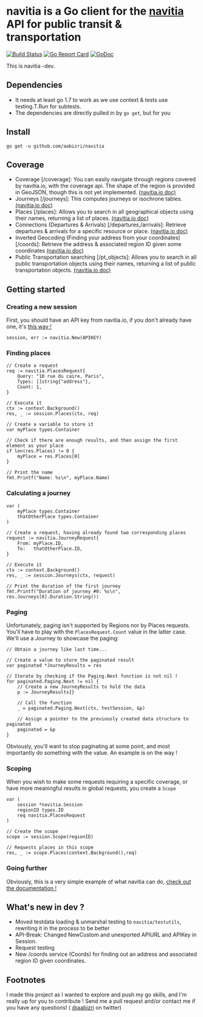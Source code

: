 # navitia is a Go client for the [navitia](navitia.io) API for public transit & transportation
[![Build Status](https://travis-ci.org/aabizri/navitia.svg?branch=dev)](https://travis-ci.org/aabizri/navitia) [![Go Report Card](https://goreportcard.com/badge/github.com/aabizri/navitia)](https://goreportcard.com/report/github.com/aabizri/navitia) [![GoDoc](https://godoc.org/github.com/aabizri/navitia?status.svg)](https://godoc.org/github.com/aabizri/navitia)

This is navitia -dev.

## Dependencies

- It needs at least go 1.7 to work as we use context & tests use testing.T.Run for subtests.
- The dependencies are directly pulled in by `go get`, but for you

## Install

`go get -u github.com/aabizri/navitia`

## Coverage

- Coverage [/coverage]: You can easily navigate through regions covered by navitia.io, with the coverage api. The shape of the region is provided in GeoJSON, though this is not yet implemented. [(navitia.io doc)](http://doc.navitia.io/#coverage)
- Journeys [/journeys]: This computes journeys or isochrone tables. [(navitia.io doc)](http://doc.navitia.io/#journeys)
- Places [/places]: Allows you to search in all geographical objects using their names, returning a list of places. [(navitia.io doc)](http://doc.navitia.io/#autocomplete-on-geographical-objects)
- Connections (Departures & Arrivals) [/departures,/arrivals]: Retrieve departures & arrivals for a specific resource or place. [(navitia.io doc)](http://doc.navitia.io/#departures)
- Inverted Geocoding (Finding your address from your coordinates) [/coords]: Retrieve the address & associated region ID given some coordinates [(navitia.io doc)](http://doc.navitia.io/#inverted-geocoding)
- Public Transportation searching [/pt_objects]: Allows you to search in all public transportation objects using their names, returning a list of public transportation objects. [(navitia.io doc)](http://doc.navitia.io/#autocomplete-on-public-transport-objects)

## Getting started

### Creating a new session

First, you should have an API key from navitia.io, if you don't already have one, it's [this way !](https://www.navitia.io/register/)
```golang
session, err := navitia.New(APIKEY)
```

### Finding places

```golang
// Create a request
req := navitia.PlacesRequest{
	Query: "10 rue du caire, Paris",
	Types: []string{"address"},
	Count: 1,
}

// Execute it
ctx := context.Background()
res, _ := session.Places(ctx, req)

// Create a variable to store it
var myPlace types.Container

// Check if there are enough results, and then assign the first element as your place
if len(res.Places) != 0 {
	myPlace = res.Places[0]
}

// Print the name
fmt.Printf("Name: %s\n", myPlace.Name)
```
### Calculating a journey

```golang
var (
	myPlace types.Container
	thatOtherPlace types.Container
)

// Create a request, having already found two corresponding places
request := navitia.JourneyRequest{
	From: myPlace.ID,
	To:   thatOtherPlace.ID,
}

// Execute it
ctx := context.Background()
res, _ := session.Journeys(ctx, request)

// Print the duration of the first journey
fmt.Printf("Duration of journey #0: %s\n", res.Journeys[0].Duration.String())
```

### Paging

Unfortunately, paging isn't supported by Regions nor by Places requests. You'll have to play with the `PlacesRequest.Count` value in the latter case.
We'll use a Journey to showcase the paging:

```golang
// Obtain a journey like last time...

// Create a value to store the paginated result
var paginated *JourneyResults = res

// Iterate by checking if the Paging.Next function is not nil !
for paginated.Paging.Next != nil {
	// Create a new JourneyResults to hold the data
	p := JourneyResults{}
	
	// Call the function
	_ = paginated.Paging.Next(ctx, testSession, &p)

	// Assign a pointer to the previously created data structure to paginated
	paginated = &p
}
```
Obviously, you'll want to stop paginating at some point, and most importantly do something with the value.
An example is on the way !

### Scoping

When you wish to make some requests requiring a specific coverage, or have more meaningful results in global requests, you create a `Scope`

```golang
var (
	session *navitia.Session
	regionID types.ID
	req navitia.PlacesRequest
)

// Create the scope
scope := session.Scope(regionID)

// Requests places in this scope
res, _ := scope.Places(context.Background(),req)
```

### Going further

Obviously, this is a very simple example of what navitia can do, [check out the documentation !](https://godoc.org/github.com/aabizri/navitia)

## What's new in dev ?

- Moved testdata loading & unmarshal testing to `navitia/testutils`, rewriting it in the process to be better
- API-Break: Changed NewCustom and unexported APIURL and APIKey in Session.
- Request testing
- New /coords service (Coords) for finding out an address and associated region ID given coordinates.

## Footnotes

I made this project as I wanted to explore and push my go skills, and I'm really up for you to contribute ! Send me a pull request and/or contact me if you have any questions! ( [@aabizri](https://twitter.com/aabizri) on twitter)
